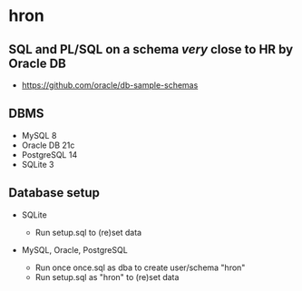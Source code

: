 # hron

## SQL and PL/SQL on a schema _very_ close to HR by Oracle DB
- https://github.com/oracle/db-sample-schemas

## DBMS
- MySQL 8
- Oracle DB 21c
- PostgreSQL 14
- SQLite 3

## Database setup
- SQLite
  - Run setup.sql to (re)set data

- MySQL, Oracle, PostgreSQL
  - Run once once.sql as dba to create user/schema "hron"
  - Run setup.sql as "hron" to (re)set data
